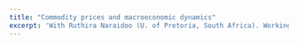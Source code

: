 ```yaml
---
title: "Commodity prices and macroeconomic dynamics"
excerpt: 'With Ruthira Naraidoo (U. of Pretoria, South Africa). Working paper to be published shortly.'
---
```

